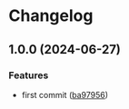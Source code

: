 # Changelog

## 1.0.0 (2024-06-27)


### Features

* first commit ([ba97956](https://github.com/hugomods/github-action-deps/commit/ba979566cf41b01bbc0e27bd3289459b8a46d018))
